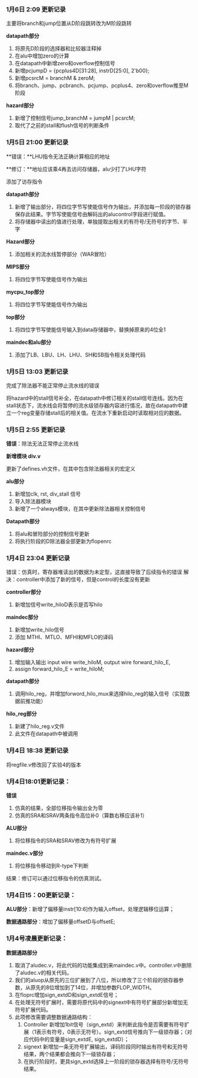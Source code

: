 ### 1月6日 2:09 更新记录

主要将branch和jump位置从D阶段跳转改为M阶段跳转

**datapath部分**

1. 将原先D阶段的选择器和比较器注释掉
2. 在alu中增加zero的计算
3. 在datapath中新增zero和overflow控制信号
4. 新增pcjumpD = {pcplus4D[31:28], instrD[25:0], 2'b00};
5. 新增pcsrcM = branchM & zeroM;
6. 将branch、jump、pcbranch、pcjump、pcplus4、zero和overflow推至M阶段

**hazard部分**

1. 新增了控制信号jump_branchM = jumpM | pcsrcM;
2. 取代了之前的stall和flush信号的判断条件



### 1月5日 21:00 更新记录

**错误：**LHU指令无法正确计算相应的地址

**修订：**地址应该乘4再去访问存储器，alu少打了LHU字符

添加了访存指令

**datapath部分**

1. 新增了输出部分，将四位字节写使能信号作为输出，并添加每一阶段的锁存器保存此结果。字节写使能信号由解码出的alucontrol字段进行赋值。
2. 将存储器中读出的值进行处理，单独提取出相关的有符号/无符号的字节、半字

**Hazard部分**

1. 添加相关的流水线暂停部分（WAR冒险）

**MIPS部分**

1. 将四位字节写使能信号作为输出

**mycpu_top部分**

1. 将四位字节写使能信号作为输出

**top部分**

1. 将四位字节写使能信号输入到data存储器中，替换掉原来的4位全1

**maindec和alu部分**

1. 添加了LB、LBU、LH、LHU、SH和SB指令相关处理代码



### 1月5日 13:03 更新记录

完成了除法器不能正常停止流水线的错误

将hazard中的stall信号补全，在datapath中修订相关的stall信号连线。因为在stall状态下，流水线会将暂停的流水级锁存器内容进行情况，故在datapath中建立一个reg变量存储stall后的相关值。在流水下重新启动时读取相对应的数据。



### 1月5日 2:55 更新记录

**错误**：除法无法正常停止流水线

**新增模块 div.v**

更新了defines.vh文件，在其中包含除法器相关的宏定义

**alu部分**

1. 新增加clk, rst, div_stall 信号
2. 导入除法器模块
3. 新增了一个always模块，在其中更新除法器相关控制信号

**Datapath部分**

1. 将alu和冒险部分的控制信号更新
2. 将执行阶段的D除法器全部更新为flopenrc





### 1月4日 23:04 更新记录

错误：仿真时，寄存器堆读出的数据为未定型，这直接导致了后续指令的错误
解决：controller中添加了新的信号，但是control的长度没有更新

**controller部分**

1. 新增加信号write_hiloD表示是否写hilo

**maindec部分**

1. 新增加write_hilo信号
2. 添加 MTHI、MTLO、MFHI和MFLO的译码

**hazard部分**

1. 增加输入输出   input wire write_hiloM,  output wire forward_hilo_E,
2.   assign forward_hilo_E = write_hiloM;

**datapath部分**

1. 调用hilo_reg，并增加forword_hilo_mux来选择hilo_reg的输入信号（实现数据前推功能）

**hilo_reg部分**

1. 新建了hilo_reg.v文件
2. 此文件在datapath中被调用



### 1月4日 18:38 更新记录

将regfile.v修改回了实验4的版本

### 1月4日18:01更新记录：

**错误**

1. 仿真的结果，全部位移指令输出全为零
2. 仿真的SRA和SRAV两条指令高位补0（算数右移应该补1）

**ALU部分**

1. 将位移指令的SRA和SRAV修改为有符号扩展

**maindec.v部分**

1. 将位移指令移动到R-type下判断

结果：修订可以通过位移指令的仿真测试。



### 1月4日15：00更新记录：

**ALU部分**：新增了偏移量instr[10:6]作为输入offset，处理逻辑移位运算；

**数据通路部分**：增加了偏移量offsetD与offsetE;



### 1月4号凌晨更新记录：

**数据通路部分**

1. 取消了aludec.v，将此代码的功能集成到来maindec.v中。controller.v中删除了aludec.v的相关代码。
2. 我们的aluop从原先的三位扩展到了八位，所以修改了三个阶段的锁存器参数，从原先的8位增加到了14位，并增加参数FLOP_WIDTH。
3. 在floprc增加sign_extdD和sign_extdE信号；
4. 在处理无符号扩展时，需要将原代码中的signext中有符号扩展部分新增加无符号扩展代码。
5. 此项修改需要调整数据通路结构：
   1. Controller 新增加1bit信号（sign_extd）来判断此指令是否需要有符号扩展（1表示有符号，0表示无符号）。sign_extd信号推向下一级锁存器；（对应代码中的变量是sign_extdE, sign_extdD）；
   2. signext 新增加一条无符号扩展输出，译码阶段同时输出有符号和无符号结果，两个结果都会推向下一级锁存器；
   3. 在执行阶段时，更具sign_extd选择上一阶段的锁存器选择有符号/无符号结果。

